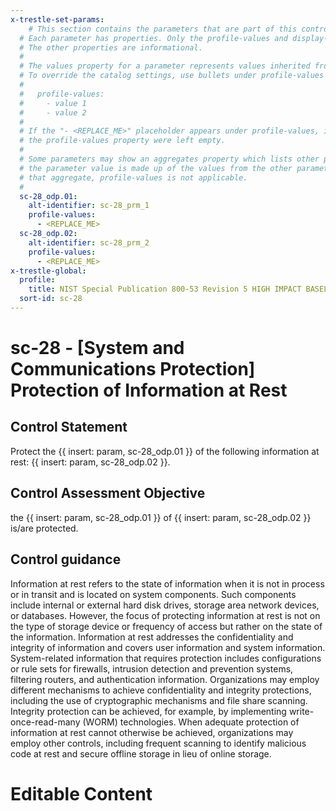 ```yaml
---
x-trestle-set-params:
    # This section contains the parameters that are part of this control.
  # Each parameter has properties. Only the profile-values and display-name properties are editable.
  # The other properties are informational.
  #
  # The values property for a parameter represents values inherited from the OSCAL catalog.
  # To override the catalog settings, use bullets under profile-values as shown below:
  #
  #   profile-values:
  #     - value 1
  #     - value 2
  #
  # If the "- <REPLACE_ME>" placeholder appears under profile-values, it is the same as if
  # the profile-values property were left empty.
  #
  # Some parameters may show an aggregates property which lists other parameters. This means
  # the parameter value is made up of the values from the other parameters. For parameters
  # that aggregate, profile-values is not applicable.
  #
  sc-28_odp.01:
    alt-identifier: sc-28_prm_1
    profile-values:
      - <REPLACE_ME>
  sc-28_odp.02:
    alt-identifier: sc-28_prm_2
    profile-values:
      - <REPLACE_ME>
x-trestle-global:
  profile:
    title: NIST Special Publication 800-53 Revision 5 HIGH IMPACT BASELINE
  sort-id: sc-28
---
```


# sc-28 - \[System and Communications Protection\] Protection of Information at Rest

## Control Statement

Protect the {{ insert: param, sc-28_odp.01 }} of the following information at rest: {{ insert: param, sc-28_odp.02 }}.

## Control Assessment Objective

the {{ insert: param, sc-28_odp.01 }} of {{ insert: param, sc-28_odp.02 }} is/are protected.

## Control guidance

Information at rest refers to the state of information when it is not in process or in transit and is located on system components. Such components include internal or external hard disk drives, storage area network devices, or databases. However, the focus of protecting information at rest is not on the type of storage device or frequency of access but rather on the state of the information. Information at rest addresses the confidentiality and integrity of information and covers user information and system information. System-related information that requires protection includes configurations or rule sets for firewalls, intrusion detection and prevention systems, filtering routers, and authentication information. Organizations may employ different mechanisms to achieve confidentiality and integrity protections, including the use of cryptographic mechanisms and file share scanning. Integrity protection can be achieved, for example, by implementing write-once-read-many (WORM) technologies. When adequate protection of information at rest cannot otherwise be achieved, organizations may employ other controls, including frequent scanning to identify malicious code at rest and secure offline storage in lieu of online storage.

# Editable Content

<!-- Make additions and edits below -->
<!-- The above represents the contents of the control as received by the profile, prior to additions. -->
<!-- If the profile makes additions to the control, they will appear below. -->
<!-- The above markdown may not be edited but you may edit the content below, and/or introduce new additions to be made by the profile. -->
<!-- If there is a yaml header at the top, parameter values may be edited. Use --set-parameters to incorporate the changes during assembly. -->
<!-- The content here will then replace what is in the profile for this control, after running profile-assemble. -->
<!-- The current profile has no added parts for this control, but you may add new ones here. -->
<!-- Each addition must have a heading either of the form ## Control my_addition_name -->
<!-- or ## Part a. (where the a. refers to one of the control statement labels.) -->
<!-- "## Control" parts are new parts added after the statement part. -->
<!-- "## Part" parts are new parts added into the top-level statement part with that label. -->
<!-- Subparts may be added with nested hash levels of the form ### My Subpart Name -->
<!-- underneath the parent ## Control or ## Part being added -->
<!-- See https://ibm.github.io/compliance-trestle/tutorials/ssp_profile_catalog_authoring/ssp_profile_catalog_authoring for guidance. -->
